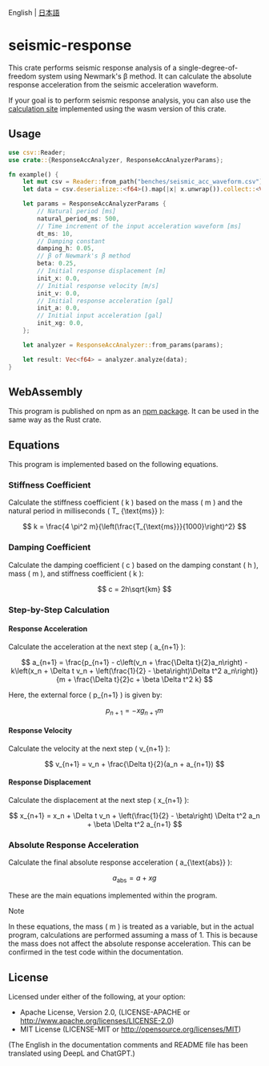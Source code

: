 English | [日本語](README.ja.md)

# seismic-response

This crate performs seismic response analysis of a single-degree-of-freedom system using Newmark's β method.
It can calculate the absolute response acceleration from the seismic acceleration waveform.

If your goal is to perform seismic response analysis, you can also use
the [calculation site](https://github.com/azishio/seismic-response-web) implemented using the wasm version of this
crate.

## Usage

```rust
use csv::Reader;
use crate::{ResponseAccAnalyzer, ResponseAccAnalyzerParams};

fn example() {
    let mut csv = Reader::from_path("benches/seismic_acc_waveform.csv").unwrap();
    let data = csv.deserialize::<f64>().map(|x| x.unwrap()).collect::<Vec<_>>();

    let params = ResponseAccAnalyzerParams {
        // Natural period [ms]
        natural_period_ms: 500,
        // Time increment of the input acceleration waveform [ms]
        dt_ms: 10,
        // Damping constant
        damping_h: 0.05,
        // β of Newmark's β method
        beta: 0.25,
        // Initial response displacement [m]
        init_x: 0.0,
        // Initial response velocity [m/s]
        init_v: 0.0,
        // Initial response acceleration [gal]
        init_a: 0.0,
        // Initial input acceleration [gal]
        init_xg: 0.0,
    };

    let analyzer = ResponseAccAnalyzer::from_params(params);

    let result: Vec<f64> = analyzer.analyze(data);
}
```

## WebAssembly

This program is published on npm as an [npm package](https://www.npmjs.com/package/seismic-response).
It can be used in the same way as the Rust crate.

## Equations

This program is implemented based on the following equations.

### Stiffness Coefficient

Calculate the stiffness coefficient \( k \) based on the mass \( m \) and the natural period in milliseconds \( T_
{\text{ms}} \):

$$
k = \frac{4 \pi^2 m}{\left(\frac{T_{\text{ms}}}{1000}\right)^2}
$$

### Damping Coefficient

Calculate the damping coefficient \( c \) based on the damping constant \( h \), mass \( m \), and stiffness
coefficient \( k \):

$$
c = 2h\sqrt{km}
$$

### Step-by-Step Calculation

#### Response Acceleration

Calculate the acceleration at the next step \( a_{n+1} \):

$$
a_{n+1} = \frac{p_{n+1} - c\left(v_n + \frac{\Delta t}{2}a_n\right) - k\left(x_n + \Delta t v_n + \left(\frac{1}{2} -
\beta\right)\Delta t^2 a_n\right)}{m + \frac{\Delta t}{2}c + \beta \Delta t^2 k}
$$

Here, the external force \( p_{n+1} \) is given by:

$$
p_{n+1} = -xg_{n+1} m
$$

#### Response Velocity

Calculate the velocity at the next step \( v_{n+1} \):

$$
v_{n+1} = v_n + \frac{\Delta t}{2}(a_n + a_{n+1})
$$

#### Response Displacement

Calculate the displacement at the next step \( x_{n+1} \):

$$
x_{n+1} = x_n + \Delta t v_n + \left(\frac{1}{2} - \beta\right) \Delta t^2 a_n + \beta \Delta t^2 a_{n+1}
$$

### Absolute Response Acceleration

Calculate the final absolute response acceleration \( a_{\text{abs}} \):

$$
a_{\text{abs}} = a + xg
$$

These are the main equations implemented within the program.

> [!NOTE]
> In these equations, the mass \( m \) is treated as a variable, but in the actual program, calculations are performed
> assuming a mass of 1.
> This is because the mass does not affect the absolute response acceleration.
> This can be confirmed in the test code within the documentation.

## License

Licensed under either of the following, at your option:

+ Apache License, Version 2.0, (LICENSE-APACHE or http://www.apache.org/licenses/LICENSE-2.0)
+ MIT License (LICENSE-MIT or http://opensource.org/licenses/MIT)

(The English in the documentation comments and README file has been translated using DeepL and ChatGPT.)
